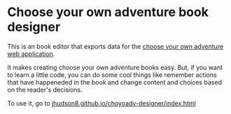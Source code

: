 # Choose your own adventure book designer

This is an book editor that exports data for the [choose your own adventure web application](https://github.com/jhudson8/choyoadv).

It makes creating choose your own adventure books easy.  But, if you want to learn a little code, you can do some cool things like remember actions that have happeneded in the book and change content and choices based on the reader's decisions.

To use it, go to [jhudson8.github.io/choyoadv-designer/index.html](jhudson8.github.io/choyoadv-designer/index.html)